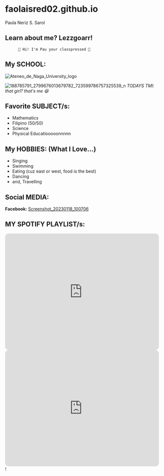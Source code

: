 # faolaisred02.github.io
Paula Neriz S. Sarol


## **Learn about me? Lezzgoarr!**

          👋 Hi! I'm Pau your classpressed 🤏

## My SCHOOL:
![Ateneo_de_Naga_University_logo](https://user-images.githubusercontent.com/122423988/213181162-6bd6e4ce-1bff-4c14-891b-cfaea5f466e4.png)


![188785791_2799676013679782_723599786757325539_n](https://user-images.githubusercontent.com/122423988/213180661-b2bfb9c8-31c8-48b4-9c03-7f65bee4d56d.jpg)
*TODAYS TMI: that girl? that's me 😆*

## Favorite SUBJECT/s:
  - Mathematics
  - Filipino (50/50)
  - Science
  - Physical Educatiooooonnnnn


## My HOBBIES: (What I Love...)
  - Singing
  - Swimming
  - Eating (cuz east or west, food is the best)
  - Dancing
  -  and, Travelling

## Social MEDIA:
**Facebook:** 
[Screenshot_20230118_100706](https://user-images.githubusercontent.com/122423988/213192600-14a1400f-7019-499d-8c0a-5996bd4580e2.png)


## MY SPOTIFY PLAYLIST/s:
<iframe style="border-radius:12px" src="https://open.spotify.com/embed/playlist/71PpDi9XPMweRHyeksrqVH?utm_source=generator&theme=0" width="100%" height="380" frameBorder="0" allowfullscreen="" allow="autoplay; clipboard-write; encrypted-media; fullscreen; picture-in-picture" loading="lazy"></iframe>

<iframe style="border-radius:12px" src="https://open.spotify.com/embed/playlist/6GVVhAjGsu8hRUSyf2ZPfk?utm_source=generator&theme=0" width="100%" height="380" frameBorder="0" allowfullscreen="" allow="autoplay; clipboard-write; encrypted-media; fullscreen; picture-in-picture" loading="lazy"></iframe>!

